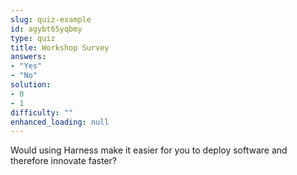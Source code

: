 ```yaml
---
slug: quiz-example
id: agybt65yqbmy
type: quiz
title: Workshop Survey
answers:
- "Yes"
- "No"
solution:
- 0
- 1
difficulty: ""
enhanced_loading: null
---
```

Would using Harness make it easier for you to deploy software and therefore innovate faster?